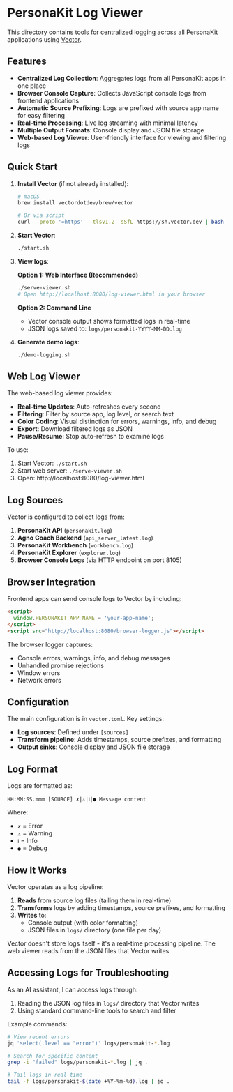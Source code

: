 # PersonaKit Log Viewer

This directory contains tools for centralized logging across all PersonaKit applications using [Vector](https://vector.dev/).

## Features

- **Centralized Log Collection**: Aggregates logs from all PersonaKit apps in one place
- **Browser Console Capture**: Collects JavaScript console logs from frontend applications  
- **Automatic Source Prefixing**: Logs are prefixed with source app name for easy filtering
- **Real-time Processing**: Live log streaming with minimal latency
- **Multiple Output Formats**: Console display and JSON file storage
- **Web-based Log Viewer**: User-friendly interface for viewing and filtering logs

## Quick Start

1. **Install Vector** (if not already installed):
   ```bash
   # macOS
   brew install vectordotdev/brew/vector
   
   # Or via script
   curl --proto '=https' --tlsv1.2 -sSfL https://sh.vector.dev | bash
   ```

2. **Start Vector**:
   ```bash
   ./start.sh
   ```

3. **View logs**:
   
   **Option 1: Web Interface (Recommended)**
   ```bash
   ./serve-viewer.sh
   # Open http://localhost:8080/log-viewer.html in your browser
   ```
   
   **Option 2: Command Line**
   - Vector console output shows formatted logs in real-time
   - JSON logs saved to: `logs/personakit-YYYY-MM-DD.log`

4. **Generate demo logs**:
   ```bash
   ./demo-logging.sh
   ```

## Web Log Viewer

The web-based log viewer provides:
- **Real-time Updates**: Auto-refreshes every second
- **Filtering**: Filter by source app, log level, or search text
- **Color Coding**: Visual distinction for errors, warnings, info, and debug
- **Export**: Download filtered logs as JSON
- **Pause/Resume**: Stop auto-refresh to examine logs

To use:
1. Start Vector: `./start.sh`
2. Start web server: `./serve-viewer.sh`
3. Open: http://localhost:8080/log-viewer.html

## Log Sources

Vector is configured to collect logs from:

1. **PersonaKit API** (`personakit.log`)
2. **Agno Coach Backend** (`api_server_latest.log`)
3. **PersonaKit Workbench** (`workbench.log`)
4. **PersonaKit Explorer** (`explorer.log`)
5. **Browser Console Logs** (via HTTP endpoint on port 8105)

## Browser Integration

Frontend apps can send console logs to Vector by including:

```html
<script>
  window.PERSONAKIT_APP_NAME = 'your-app-name';
</script>
<script src="http://localhost:8080/browser-logger.js"></script>
```

The browser logger captures:
- Console errors, warnings, info, and debug messages
- Unhandled promise rejections
- Window errors
- Network errors

## Configuration

The main configuration is in `vector.toml`. Key settings:

- **Log sources**: Defined under `[sources]`
- **Transform pipeline**: Adds timestamps, source prefixes, and formatting
- **Output sinks**: Console display and JSON file storage

## Log Format

Logs are formatted as:
```
HH:MM:SS.mmm [SOURCE] ✗|⚠|ℹ|● Message content
```

Where:
- `✗` = Error
- `⚠` = Warning  
- `ℹ` = Info
- `●` = Debug

## How It Works

Vector operates as a log pipeline:
1. **Reads** from source log files (tailing them in real-time)
2. **Transforms** logs by adding timestamps, source prefixes, and formatting
3. **Writes** to:
   - Console output (with color formatting)
   - JSON files in `logs/` directory (one file per day)

Vector doesn't store logs itself - it's a real-time processing pipeline. The web viewer reads from the JSON files that Vector writes.

## Accessing Logs for Troubleshooting

As an AI assistant, I can access logs through:
1. Reading the JSON log files in `logs/` directory that Vector writes
2. Using standard command-line tools to search and filter

Example commands:
```bash
# View recent errors
jq 'select(.level == "error")' logs/personakit-*.log

# Search for specific content
grep -i "failed" logs/personakit-*.log | jq .

# Tail logs in real-time
tail -f logs/personakit-$(date +%Y-%m-%d).log | jq .
```